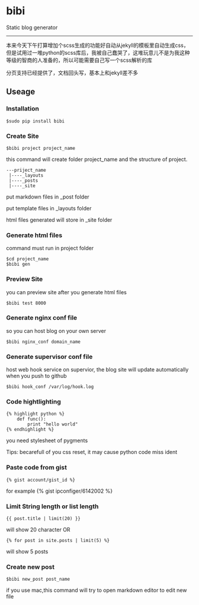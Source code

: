# bibi
Static blog generator

-------------------
本来今天下午打算增加个scss生成的功能好自动从jekyll的模板里自动生成css，但是试用过一堆python的scss库后，我被自己蠢哭了，这堆玩意儿不是为我这种等级的智商的人准备的，所以可能需要自己写一个scss解析的库

分页支持已经提供了，文档回头写，基本上和jekyll差不多

## Useage

### Installation

    $sudo pip install bibi

### Create Site

    $bibi project project_name


this command will create folder project_name and the structure of project.

    ---priject_name
     |----_layouts
     |----_posts
     |----_site
 
 put markdown files in _post folder
 
 put template files in _layouts folder
 
 html files generated will store in _site folder
 
### Generate html files

command must run in project folder

    $cd project_name
    $bibi gen


### Preview Site

you can preview site after you generate html files

    $bibi test 8000


### Generate nginx conf file

so you can host blog on your own server


    $bibi nginx_conf domain_name


### Generate supervisor conf file

host web hook service on supervior, the blog site will update automatically when you push to github


    $bibi hook_conf /var/log/hook.log
    
### Code hightlighting

    {% highlight python %}
        def func():
            print "hello world"
    {% endhighlight %}

you need stylesheet of pygments

Tips: becarefull of you css reset, it may cause python code miss ident

### Paste code from gist

    {% gist account/gist_id %}
    
for example {% gist ipconfiger/6142002 %}

### Limit String length or list length

    {{ post.title | limit(20) }}

will show 20 character
OR

    {% for post in site.posts | limit(5) %}
    
will show 5 posts

### Create new post

    $bibi new_post post_name
    
if you use mac,this command will try to open markdown editor to edit new file
